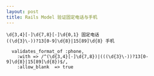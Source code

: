 ```yaml
---
layout: post
title: Rails Model 验证固定电话与手机
---
```


<pre><code>\d{3,4}[-]\d{7,8}[-]\d{0,1} 固定电话
((\d{3}\-))?13[0-9]\d{8}|15[89]\d{8} 手机</code></pre>

<pre><code>  validates_format_of :phone,
    :with => /^(\d{3,4}[-]\d{7,8})|(((\d{3}\-))?13[0-9]\d{8}|15[89]\d{8})$/,
    :allow_blank  => true</code></pre>
